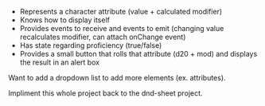 
- Represents a character attribute (value + calculated modifier)
- Knows how to display itself
- Provides events to receive and events to emit (changing value recalculates modifier, can attach onChange event)
- Has state regarding proficiency (true/false)
- Provides a small button that rolls that attribute (d20 + mod) and displays the result in an alert box

Want to add a dropdown list to add more elements (ex. attributes).

Impliment this whole project back to the dnd-sheet project.
